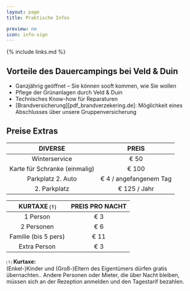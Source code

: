 ```yaml
---
layout: page
title: Praktische Infos

preview: no
icon: info-sign
---
```


{% include links.md %}

## Vorteile des Dauercampings bei Veld & Duin

- Ganzjährig geöffnet –  Sie können sooft kommen, wie Sie wollen
- Pflege der Grünanlagen durch Veld & Duin
- Technisches Know-how für Reparaturen
- [Brandversicherung][pdf_brandverzekering.de]: Möglichkeit eines Abschlusses über unsere Gruppenversicherung


## Preise Extras

DIVERSE               |PREIS           
:--------------------:|:--------------:
Winterservice         |€ 50                   
Karte für Schranke (einmalig) |€ 100          
Parkplatz 2. Auto      |€ 4 / angefangenem Tag  
2. Parkplatz           |€ 125 / Jahr       


KURTAXE ⑴          |PREIS PRO NACHT|
:------------------:|:-------------:|
1 Person          | € 3        
2 Personen          | € 6  
Familie (bis 5 pers)  | € 11    
Extra Person       | € 3


⑴ **Kurtaxe:**<br> (Enkel-)Kinder und (Groß-)Eltern des Eigentümers dürfen gratis übernachten.. Andere Personen oder Mieter, die über Nacht bleiben, müssen sich an der Rezeption anmelden und den Tagestarif bezahlen.
